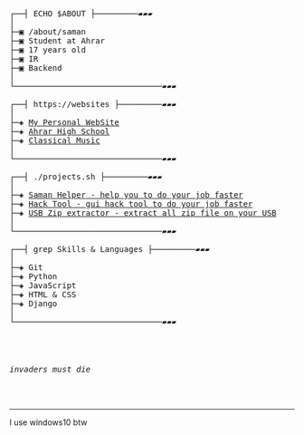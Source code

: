 <pre>
┌──┤ ECHO $ABOUT ├─────────▰▰▰
│
├─▣ /about/saman
├─▣ Student at Ahrar
├─▣ 17 years old
├─▣ IR
├─▣ Backend 
│
└───────────────────────────────▰▰▰

┌──┤ https://websites ├─────────▰▰▰
│
├─◈ <a href="" target="_blank">My Personal WebSite</a>
├─◈ <a href="" target="_blank">Ahrar High School</a>
├─◈ <a href="" target="_blank">Classical Music</a>
│
└───────────────────────────────▰▰▰

┌──┤ ./projects.sh ├─────────▰▰▰
│
├─◈ <a href="" target="_blank">Saman Helper - help you to do your job faster</a>
├─◈ <a href="" target="_blank">Hack Tool - gui hack tool to do your job faster</a>
├─◈ <a href="" target="_blank">USB Zip extractor - extract all zip file on your USB</a>
│
└───────────────────────────────▰▰▰

┌──┤ grep Skills & Languages ├─────────▰▰▰
│
├─◈ Git 
├─◈ Python
├─◈ JavaScript
├─◈ HTML & CSS  
├─◈ Django
│
└───────────────────────────────▰▰▰



<h6>invaders must die</h6>
</pre>
---
I use windows10 btw
